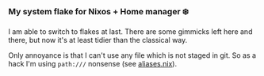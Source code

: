 ### My system flake for Nixos + Home manager ❄️

I am able to switch to flakes at last. There are some gimmicks left here and there, but now it's at least tidier than the classical way.

Only annoyance is that I can't use any file which is not staged in git. So as a hack I'm using `path:///` nonsense (see [aliases.nix](./nixos/lib/aliases.nix)).
